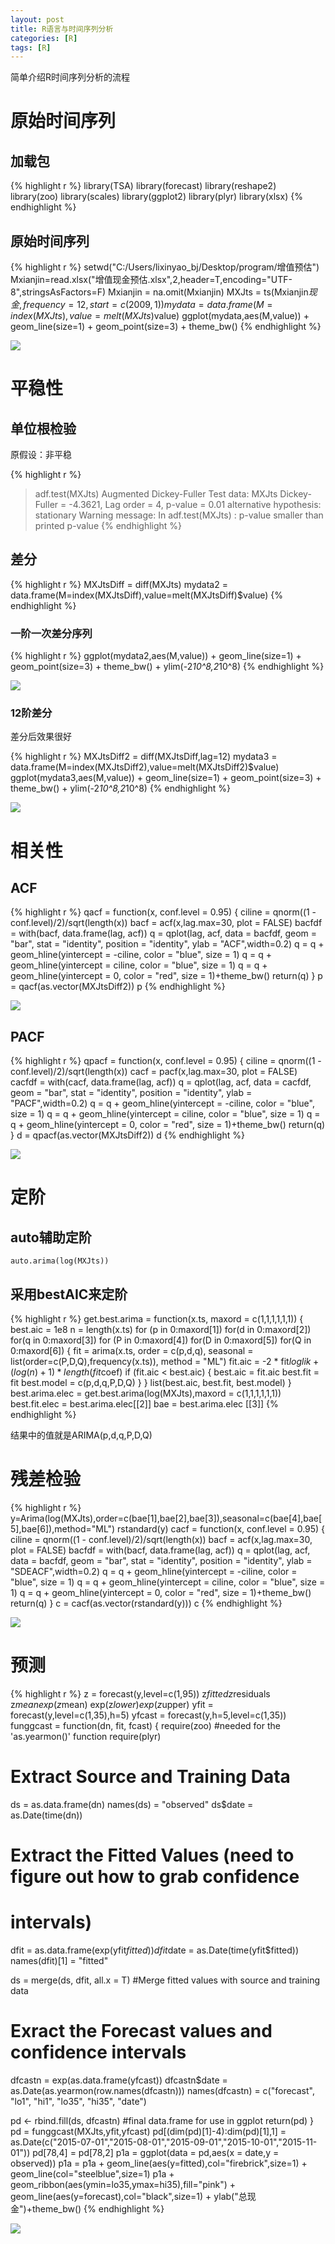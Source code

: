 ```yaml
---
layout: post
title: R语言与时间序列分析
categories: [R]
tags: [R]
---
```

简单介绍R时间序列分析的流程

# 原始时间序列

## 加载包

{% highlight r %}
library(TSA)
library(forecast)
library(reshape2)
library(zoo)
library(scales)
library(ggplot2)
library(plyr)
library(xlsx)
{% endhighlight %}

## 原始时间序列

{% highlight r %}
setwd("C:/Users/lixinyao_bj/Desktop/program/增值预估")
Mxianjin=read.xlsx("增值现金预估.xlsx",2,header=T,encoding="UTF-8",stringsAsFactors=F)
Mxianjin = na.omit(Mxianjin)
MXJts = ts(Mxianjin$现金,frequency=12,start=c(2009,1))
mydata = data.frame(M=index(MXJts),value=melt(MXJts)$value)
ggplot(mydata,aes(M,value)) + geom_line(size=1) + geom_point(size=3) + theme_bw()
{% endhighlight %}

![](https://raw.githubusercontent.com/lixinyao/lixinyao.github.io/master/pictures/2014/ts1.png)

# 平稳性

## 单位根检验

原假设：非平稳

{% highlight r %}
> adf.test(MXJts)
Augmented Dickey-Fuller Test
data:  MXJts
Dickey-Fuller = -4.3621, Lag order = 4, p-value = 0.01
alternative hypothesis: stationary
Warning message:
In adf.test(MXJts) : p-value smaller than printed p-value
{% endhighlight %}

## 差分

{% highlight r %}
MXJtsDiff = diff(MXJts)
mydata2 = data.frame(M=index(MXJtsDiff),value=melt(MXJtsDiff)$value)
{% endhighlight %}

### 一阶一次差分序列

{% highlight r %}
ggplot(mydata2,aes(M,value)) + geom_line(size=1) + geom_point(size=3) + theme_bw() + ylim(-2*10^8,2*10^8)
{% endhighlight %}

![](https://raw.githubusercontent.com/lixinyao/lixinyao.github.io/master/pictures/2014/ts2.png)

### 12阶差分

差分后效果很好

{% highlight r %}
MXJtsDiff2 = diff(MXJtsDiff,lag=12)
mydata3 = data.frame(M=index(MXJtsDiff2),value=melt(MXJtsDiff2)$value)
ggplot(mydata3,aes(M,value)) + geom_line(size=1) + geom_point(size=3) + theme_bw() + ylim(-2*10^8,2*10^8)
{% endhighlight %}

![](https://raw.githubusercontent.com/lixinyao/lixinyao.github.io/master/pictures/2014/ts3.png)

# 相关性

## ACF

{% highlight r %}
qacf = function(x, conf.level = 0.95) {
  ciline = qnorm((1 - conf.level)/2)/sqrt(length(x))
  bacf = acf(x,lag.max=30, plot = FALSE)
  bacfdf = with(bacf, data.frame(lag, acf))
  q = qplot(lag, acf, data = bacfdf, geom = "bar", stat = "identity",
             position = "identity", ylab = "ACF",width=0.2)
  q = q + geom_hline(yintercept = -ciline, color = "blue",
                      size = 1)
  q = q + geom_hline(yintercept = ciline, color = "blue",
                      size = 1)
  q = q + geom_hline(yintercept = 0, color = "red", size = 1)+theme_bw()
  return(q)
}
p = qacf(as.vector(MXJtsDiff2))
p
{% endhighlight %}

![](https://raw.githubusercontent.com/lixinyao/lixinyao.github.io/master/pictures/2014/ts4.png)

## PACF

{% highlight r %}
qpacf = function(x, conf.level = 0.95) {
  ciline = qnorm((1 - conf.level)/2)/sqrt(length(x))
  cacf = pacf(x,lag.max=30, plot = FALSE)
  cacfdf = with(cacf, data.frame(lag, acf))
  q = qplot(lag, acf, data = cacfdf, geom = "bar", stat = "identity",
             position = "identity", ylab = "PACF",width=0.2)
  q = q + geom_hline(yintercept = -ciline, color = "blue",
                      size = 1)
  q = q + geom_hline(yintercept = ciline, color = "blue",
                      size = 1)
  q = q + geom_hline(yintercept = 0, color = "red", size = 1)+theme_bw()
  return(q)
}
d = qpacf(as.vector(MXJtsDiff2))
d
{% endhighlight %}

![](https://raw.githubusercontent.com/lixinyao/lixinyao.github.io/master/pictures/2014/ts5.png)

# 定阶

## auto辅助定阶

	auto.arima(log(MXJts))

## 采用bestAIC来定阶

{% highlight r %}
get.best.arima = function(x.ts, maxord = c(1,1,1,1,1,1))
{
  best.aic = 1e8
  n = length(x.ts)
  for (p in 0:maxord[1]) for(d in 0:maxord[2]) for(q in 0:maxord[3])
    for (P in 0:maxord[4]) for(D in 0:maxord[5]) for(Q in 0:maxord[6])
    {
      fit = arima(x.ts, order = c(p,d,q),
                   seasonal = list(order=c(P,D,Q),frequency(x.ts)), method = "ML")
      fit.aic = -2 * fit$loglik + (log(n) + 1) * length(fit$coef)
      if (fit.aic < best.aic)
      {
        best.aic = fit.aic
        best.fit = fit
        best.model = c(p,d,q,P,D,Q)
      }
    }
  list(best.aic, best.fit, best.model)
}
best.arima.elec = get.best.arima(log(MXJts),maxord = c(1,1,1,1,1,1))
best.fit.elec = best.arima.elec[[2]]
bae = best.arima.elec [[3]]
{% endhighlight %}

结果中的值就是ARIMA(p,d,q,P,D,Q)

# 残差检验

{% highlight r %}
y=Arima(log(MXJts),order=c(bae[1],bae[2],bae[3]),seasonal=c(bae[4],bae[5],bae[6]),method="ML")
rstandard(y)
cacf = function(x, conf.level = 0.95) {
  ciline = qnorm((1 - conf.level)/2)/sqrt(length(x))
  bacf = acf(x,lag.max=30, plot = FALSE)
  bacfdf = with(bacf, data.frame(lag, acf))
  q = qplot(lag, acf, data = bacfdf, geom = "bar", stat = "identity",
             position = "identity", ylab = "SDEACF",width=0.2)
  q = q + geom_hline(yintercept = -ciline, color = "blue",
                      size = 1)
  q = q + geom_hline(yintercept = ciline, color = "blue",
                      size = 1)
  q = q + geom_hline(yintercept = 0, color = "red", size = 1)+theme_bw()
  return(q)
}
c = cacf(as.vector(rstandard(y)))
c
{% endhighlight %}

![](https://raw.githubusercontent.com/lixinyao/lixinyao.github.io/master/pictures/2014/ts6.png)

# 预测

{% highlight r %}
z = forecast(y,level=c(1,95))
z$fitted
z$residuals
z$mean
exp(z$mean)
exp(z$lower)
exp(z$upper)
yfit = forecast(y,level=c(1,35),h=5)
yfcast = forecast(y,h=5,level=c(1,35))
funggcast = function(dn, fit, fcast) {
  require(zoo)  #needed for the 'as.yearmon()' function
  require(plyr)
  # Extract Source and Training Data
  ds = as.data.frame(dn)
  names(ds) = "observed"
  ds$date = as.Date(time(dn))
  
  # Extract the Fitted Values (need to figure out how to grab confidence
  # intervals)
  dfit = as.data.frame(exp(yfit$fitted))
  dfit$date = as.Date(time(yfit$fitted))
  names(dfit)[1] = "fitted"
  
  ds = merge(ds, dfit, all.x = T)  #Merge fitted values with source and training data
  
  # Exract the Forecast values and confidence intervals
  dfcastn = exp(as.data.frame(yfcast))
  dfcastn$date = as.Date(as.yearmon(row.names(dfcastn)))
  names(dfcastn) = c("forecast", "lo1", "hi1", "lo35", "hi35", "date")
  
  pd <- rbind.fill(ds, dfcastn)  #final data.frame for use in ggplot
  return(pd)
}
pd = funggcast(MXJts,yfit,yfcast)
pd[(dim(pd)[1]-4):dim(pd)[1],1] = as.Date(c("2015-07-01","2015-08-01","2015-09-01","2015-10-01","2015-11-01"))
pd[78,4] = pd[78,2]
p1a = ggplot(data = pd,aes(x = date,y = observed)) 
p1a = p1a + geom_line(aes(y=fitted),col="firebrick",size=1) + geom_line(col="steelblue",size=1)
p1a + geom_ribbon(aes(ymin=lo35,ymax=hi35),fill="pink") + geom_line(aes(y=forecast),col="black",size=1) + ylab("总现金")+theme_bw()
{% endhighlight %}

![](https://raw.githubusercontent.com/lixinyao/lixinyao.github.io/master/pictures/2014/ts7.png)

